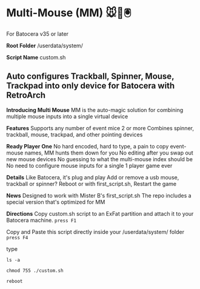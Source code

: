 # Multi-Mouse (MM) 🐭👾🖲️

For Batocera v35 or later

**Root Folder**
/userdata/system/

**Script Name**
custom.sh

## Auto configures Trackball, Spinner, Mouse, Trackpad into only device for Batocera with RetroArch

**Introducing Multi Mouse**
MM is the  auto-magic solution for combining multiple mouse inputs into a single virtual device

**Features**
Supports any number of event mice 2 or more
Combines spinner, trackball, mouse, trackpad, and other pointing devices

**Ready Player One**
No hard encoded, hard to type, a pain to copy event-mouse names, MM hunts them down for you
No editing after you swap out new mouse devices
No guessing to what the multi-mouse index should be
No need to configure mouse inputs for a single 1 player game ever

**Details**
Like Batocera, it's plug and play
Add or remove a usb mouse, trackball or spinner?
Reboot or with first_script.sh, Restart the game

**News**
Designed to work with Mister B's first_script.sh
The repo includes a special version that's optimized for MM

**Directions**
Copy custom.sh script to an ExFat partition and attach it to your Batocera machine.
`press F1`

Copy and Paste this script directly inside your /userdata/system/ folder
`press F4`


type

`ls -a`

`chmod 755 ./custom.sh`

`reboot`
